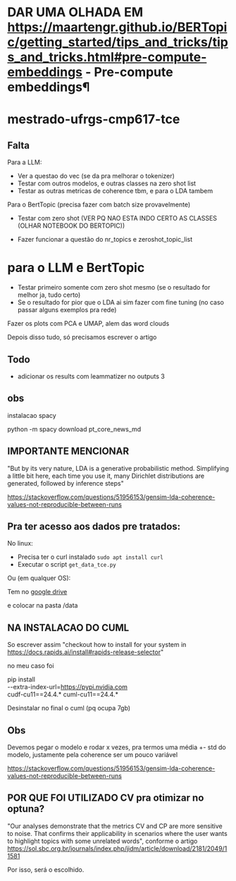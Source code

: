 # DAR UMA OLHADA EM https://maartengr.github.io/BERTopic/getting_started/tips_and_tricks/tips_and_tricks.html#pre-compute-embeddings - Pre-compute embeddings¶



# mestrado-ufrgs-cmp617-tce

## Falta

Para a LLM:
- Ver a questao do vec (se da pra melhorar o tokenizer)
- Testar com outros modelos, e outras classes na zero shot list
- Testar as outras metricas de coherence tbm, e para o LDA tambem

Para o BertTopic (precisa fazer com batch size provavelmente)
- Testar com zero shot (VER PQ NAO ESTA INDO CERTO AS CLASSES (OLHAR NOTEBOOK DO BERTOPIC))

- Fazer funcionar a questão do nr_topics e zeroshot_topic_list


# para o LLM e BertTopic
- Testar primeiro somente com zero shot mesmo (se o resultado for melhor ja, tudo certo)
- Se o resultado for pior que o LDA ai sim fazer com fine tuning (no caso passar alguns exemplos pra rede)



Fazer os plots com PCA e UMAP, alem das word clouds


Depois disso tudo, só precisamos escrever o artigo


## Todo

- adicionar os results com leammatizer no outputs 3

## obs

instalacao spacy

python -m spacy download pt_core_news_md


## IMPORTANTE MENCIONAR 

"But by its very nature, LDA is a generative probabilistic method. Simplifying a little bit here, each time you use it, many Dirichlet distributions are generated, followed by inference steps"

https://stackoverflow.com/questions/51956153/gensim-lda-coherence-values-not-reproducible-between-runs

## Pra ter acesso aos dados pre tratados:

No linux:
- Precisa ter o curl instalado `sudo apt install curl`
- Executar o script `get_data_tce.py`

Ou (em qualquer OS):

Tem no [google drive](https://drive.google.com/file/d/1w9Y5qKA2sRa9PjwAedeRWDPmGmGnFdwc/view?usp=sharing)

e colocar na pasta /data


## NA INSTALACAO DO CUML

So escrever assim "checkout how to install for your system in https://docs.rapids.ai/install#rapids-release-selector"

no meu caso foi 

pip install \
    --extra-index-url=https://pypi.nvidia.com \
    cudf-cu11==24.4.* cuml-cu11==24.4.*
    

Desinstalar no final o cuml (pq ocupa 7gb)


## Obs

Devemos pegar o modelo e rodar x vezes, pra termos uma média +- std do modelo, justamente pela coherence ser um pouco variável

https://stackoverflow.com/questions/51956153/gensim-lda-coherence-values-not-reproducible-between-runs


## POR QUE FOI UTILIZADO CV pra otimizar no optuna?

"Our analyses demonstrate that the metrics CV and CP are more sensitive to noise. That confirms their applicability in scenarios where the user wants to highlight topics with some unrelated words", conforme o artigo https://sol.sbc.org.br/journals/index.php/jidm/article/download/2181/2049/11581

Por isso, será o escolhido.

